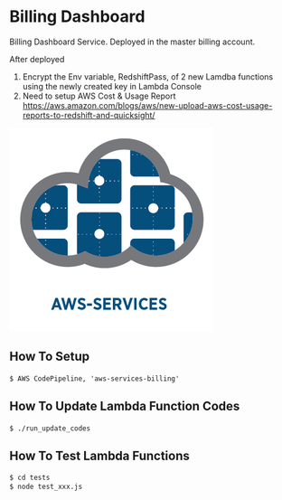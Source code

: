 
# Billing Dashboard

Billing Dashboard Service.
Deployed in the master billing account.

After deployed
1. Encrypt the Env variable, RedshiftPass, of 2 new Lamdba functions using the newly created key in Lambda Console
2. Need to setup AWS Cost & Usage Report
  https://aws.amazon.com/blogs/aws/new-upload-aws-cost-usage-reports-to-redshift-and-quicksight/

![aws-services][aws-services-image]

## How To Setup

    $ AWS CodePipeline, 'aws-services-billing'


## How To Update Lambda Function Codes

    $ ./run_update_codes


## How To Test Lambda Functions

    $ cd tests
    $ node test_xxx.js

[aws-services-image]: ./docs/images/logo.png?raw=true
